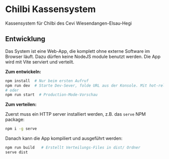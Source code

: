 # Chilbi Kassensystem

Kassensystem für Chilbi des Cevi Wiesendangen-Elsau-Hegi

## Entwicklung

Das System ist eine Web-App, die komplett ohne externe Software im Browser läuft. Dazu dürfen keine NodeJS module benutzt werden. Die App wird mit Vite serviert und verteilt.

**Zum entwickeln:**

```bash
npm install  # Nur beim ersten Aufruf
npm run dev  # Starte Dev-Sever, folde URL aus der Konsole. Mit hot-reloading.
# oder
npm run start  # Production-Mode-Vorschau
```

**Zum verteilen:**

Zuerst muss ein HTTP server installiert werden, z.B. das `serve` NPM package:

```bash
npm i -g serve
```

Danach kann die App kompiliert und ausgeführt werden:

```bash
npm run build   # Erstellt Verteilungs-Files in dist/ Ordner
serve dist
```
